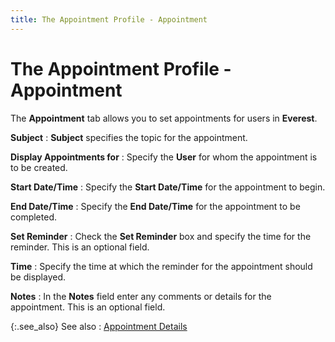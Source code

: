 ```yaml
---
title: The Appointment Profile - Appointment
---
```


# The Appointment Profile - Appointment


The **Appointment** tab allows you to set appointments for users in **Everest**.


**Subject**
: **Subject** specifies the topic for the appointment.


**Display Appointments for**
: Specify the **User** for whom the appointment is to be created.


**Start Date/Time**
: Specify the **Start Date/Time** for the appointment to begin.


**End Date/Time**
: Specify the **End Date/Time** for the appointment to be completed.


**Set Reminder**
: Check the **Set Reminder** box and specify the time for the reminder. This is an optional field.


**Time**
: Specify the time at which the reminder for the appointment should be displayed.


**Notes**
: In the **Notes** field enter any comments or details for the appointment. This is an optional field.


{:.see_also}
See also
: [Appointment Details]({{site.cm_baseurl}}/appointments/appointment-details/the_appointment_profile.html)
